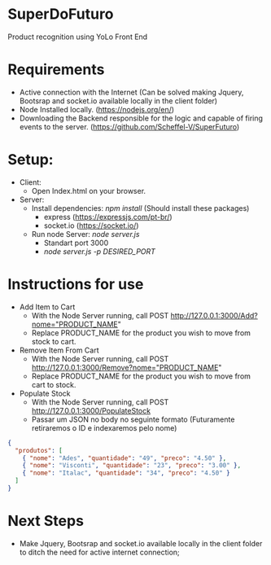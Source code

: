 # SuperDoFuturo

Product recognition using YoLo
Front End

# Requirements
  - Active connection with the Internet (Can be solved making Jquery, Bootsrap and socket.io available locally in the client folder)
  - Node Installed locally. (https://nodejs.org/en/)
  - Downloading the Backend responsible for the logic and capable of firing events to the server. (https://github.com/Scheffel-V/SuperFuturo)

# Setup:

  - Client:
    - Open Index.html on your browser.
  - Server:
    - Install dependencies: _npm install_ (Should install these packages)
      - express (https://expressjs.com/pt-br/)
      - socket.io (https://socket.io/)
    - Run node Server: _node server.js_
      - Standart port 3000
      - _node server.js -p DESIRED_PORT_

# Instructions for use
  - Add Item to Cart
    - With the Node Server running, call POST http://127.0.0.1:3000/Add?nome="PRODUCT_NAME"
    - Replace PRODUCT_NAME for the product you wish to move from stock to cart.
  - Remove Item From Cart
    - With the Node Server running, call  POST http://127.0.0.1:3000/Remove?nome="PRODUCT_NAME"
    - Replace PRODUCT_NAME for the product you wish to move from cart to stock.
  - Populate Stock
    - With the Node Server running, call  POST http://127.0.0.1:3000/PopulateStock
    - Passar um JSON no body no seguinte formato (Futuramente retiraremos o ID e indexaremos pelo nome)

```json
{
  "produtos": [
    { "nome": "Ades", "quantidade": "49", "preco": "4.50" },
    { "nome": "Visconti", "quantidade": "23", "preco": "3.00" },
    { "nome": "Italac", "quantidade": "34", "preco": "4.50" }
  ]
}
```

# Next Steps
  -  Make Jquery, Bootsrap and socket.io available locally in the client folder to ditch the need for active internet connection;

